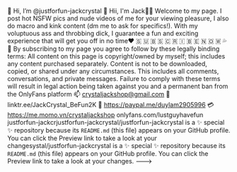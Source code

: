  👋 Hi, I’m @justforfun-jackcrystal
👀 Hii, I'm Jack👋🏼 Welcome to my page. I post hot NSFW pics and nude videos of me for your viewing pleasure, I also do macro and kink content (dm me to ask for specifics!). With my voluptuous ass and throbbing dick, I guarantee a fun and exciting experience that will get you off in no time❤️
 🇸 🇺 🇧 🇸 🇨 🇷 🇮 🇧 🇪 🇳 🇴  🇼 💦
 💞️ By subscribing to my page you agree to follow by these legally binding terms: All content on this page is copyright/owned by myself; this includes any content purchased separately. Content is not to be downloaded, copied, or shared under any circumstances. This includes all comments, conversations, and private messages. Failure to comply with these terms will result in legal action being taken against you and a permanent ban from the OnlyFans platform
 📫 crystaljackshop@gmail.com
 📸 linktr.ee/JackCrystal_BeFun2K
 🏦 https://paypal.me/duylam2905996
 💳 https://me.momo.vn/crystaljackshop
 onlyfans.com/lustguyhavefun
justforfun-jackcrjustforfun-jackcrystal/justforfun-jackcrystal is a ✨ special ✨ repository because its `README.md` (this file) appears on your GitHub profile.
You can click the Preview link to take a look at your changesystal/justforfun-jackcrystal is a ✨ special ✨ repository because its `README.md` (this file) appears on your GitHub profile.
You can click the Preview link to take a look at your changes.
--->
